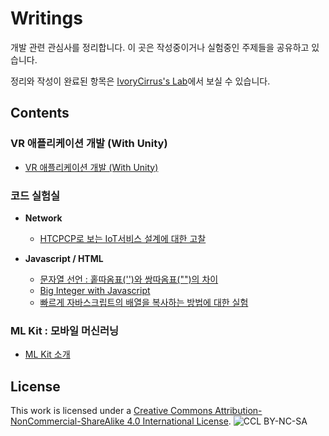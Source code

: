 # Writings

개발 관련 관심사를 정리합니다.
이 곳은 작성중이거나 실험중인 주제들을 공유하고 있습니다.

정리와 작성이 완료된 항목은 [IvoryCirrus's Lab](https://ivorycirrus.github.io/)에서 보실 수 있습니다.

## Contents

### VR 애플리케이션 개발 (With Unity)
* [VR 애플리케이션 개발 (With Unity)](vr_with_unity3d/README.md)

### 코드 실험실
* **Network**
    * [HTCPCP로 보는 IoT서비스 설계에 대한 고찰](laboratory/network/i_am_teapot/http_status_418_i_am_teapot.md)

* **Javascript / HTML**
    * [문자열 선언 : 홑따옴표('')와 쌍따옴표("")의 차이](laboratory/javascript/single_double_quotation/quotation.md)
    * [Big Integer with Javascript](laboratory/javascript/big_integer/post_bigint_v1.md)
    * [빠르게 자바스크립트의 배열을 복사하는 방법에 대한 실험](laboratory/javascript/array_copy/post_array_clone.md)

### ML Kit : 모바일 머신러닝
* [ML Kit 소개](ml_kit/docs/mlkit01_introduction.md)

## License
This work is licensed under a [Creative Commons Attribution-NonCommercial-ShareAlike 4.0 International License](http://creativecommons.org/licenses/by-nc-sa/4.0/).
![CCL BY-NC-SA](https://i.creativecommons.org/l/by-nc-sa/4.0/88x31.png)


